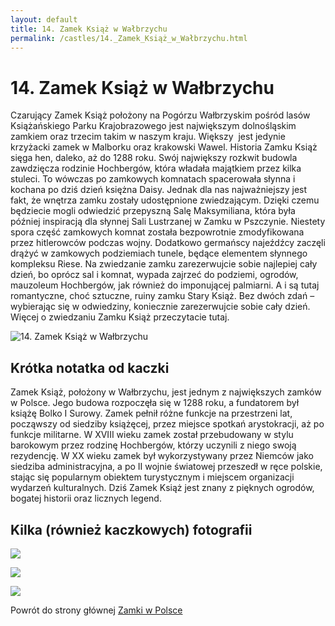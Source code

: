 ```yaml
---
layout: default
title: 14. Zamek Książ w Wałbrzychu
permalink: /castles/14._Zamek_Książ_w_Wałbrzychu.html
---
```


# 14. Zamek Książ w Wałbrzychu

Czarujący Zamek Książ położony na Pogórzu Wałbrzyskim pośród lasów Książańskiego Parku Krajobrazowego jest największym dolnośląskim zamkiem oraz trzecim takim w naszym kraju. Większy  jest jedynie krzyżacki zamek w Malborku oraz krakowski Wawel. Historia Zamku Książ sięga hen, daleko, aż do 1288 roku. Swój największy rozkwit budowla zawdzięcza rodzinie Hochbergów, która władała majątkiem przez kilka stuleci. To wówczas po zamkowych komnatach spacerowała słynna i kochana po dziś dzień księżna Daisy. Jednak dla nas najważniejszy jest fakt, że wnętrza zamku zostały udostępnione zwiedzającym. Dzięki czemu będziecie mogli odwiedzić przepyszną Salę Maksymiliana, która była później inspiracją dla słynnej Sali Lustrzanej w Zamku w Pszczynie. Niestety spora część zamkowych komnat została bezpowrotnie zmodyfikowana przez hitlerowców podczas wojny. Dodatkowo germańscy najeźdźcy zaczęli drążyć w zamkowych podziemiach tunele, będące elementem słynnego kompleksu Riese. Na zwiedzanie zamku zarezerwujcie sobie najlepiej cały dzień, bo oprócz sal i komnat, wypada zajrzeć do podziemi, ogrodów, mauzoleum Hochbergów, jak również do imponującej palmiarni. A i są tutaj romantyczne, choć sztuczne, ruiny zamku Stary Książ. Bez dwóch zdań –  wybierając się w odwiedziny, koniecznie zarezerwujcie sobie cały dzień. Więcej o zwiedzaniu Zamku Książ przeczytacie tutaj.

![14. Zamek Książ w Wałbrzychu](https://hasajacezajace.com/wp-content/uploads/2021/11/zamek-ksiaz-38.jpg)

## Krótka notatka od kaczki

Zamek Książ, położony w Wałbrzychu, jest jednym z największych zamków w Polsce. Jego budowa rozpoczęła się w 1288 roku, a fundatorem był książę Bolko I Surowy. Zamek pełnił różne funkcje na przestrzeni lat, począwszy od siedziby książęcej, przez miejsce spotkań arystokracji, aż po funkcje militarne. W XVIII wieku zamek został przebudowany w stylu barokowym przez rodzinę Hochbergów, którzy uczynili z niego swoją rezydencję. W XX wieku zamek był wykorzystywany przez Niemców jako siedziba administracyjna, a po II wojnie światowej przeszedł w ręce polskie, stając się popularnym obiektem turystycznym i miejscem organizacji wydarzeń kulturalnych. Dziś Zamek Książ jest znany z pięknych ogrodów, bogatej historii oraz licznych legend.

## Kilka (również kaczkowych) fotografii

![](https://wyjade.pl/resources/miejsca/103/zamek-z-lotu-ptaka.jpg)

![](https://i.ytimg.com/vi/GBRan5Pc10U/maxresdefault.jpg)

![](https://i.ytimg.com/vi/SMreZ7zjGTw/maxresdefault.jpg)

Powrót do strony głównej [Zamki w Polsce](../index.md)

